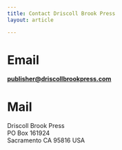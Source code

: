 ```yaml
---
title: Contact Driscoll Brook Press
layout: article

---
```


# Email

**[publisher@driscollbrookpress.com](mailto:publisher@driscollbrookpress.com)**

# Mail

Driscoll Brook Press<br />
PO Box 161924<br />
Sacramento CA 95816 USA
